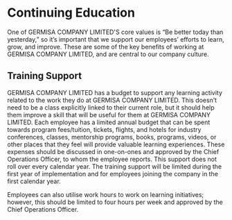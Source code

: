 # Continuing Education

One of GERMISA COMPANY LIMITED'S core values is “Be better today than yesterday,” so it’s important that we support our employees’ efforts to learn, grow, and improve. These are some of the key benefits of working at GERMISA COMPANY LIMITED, and are central to our company culture.

## Training Support

GERMISA COMPANY LIMITED has a budget to support any learning activity related to the work they do at GERMISA COMPANY LIMITED. This doesn’t need to be a class explicitly linked to their current role, but it should help them improve a skill that will be useful for them at GERMISA COMPANY LIMITED. Each employee has a limited annual budget that can be spent towards program fees/tuition, tickets, flights, and hotels for industry conferences, classes, mentorship programs, books, programs, videos, or other places that they feel will provide valuable learning experiences. These expenses should be discussed in one-on-ones and approved by the Chief Operations Officer, to whom the employee reports. This support does not roll over every calendar year. The training support will be limited during the first year of implementation and for employees joining the company in the first calendar year.

Employees can also utilise work hours to work on learning initiatives; however, this should be limited to four hours per week and approved by the Chief Operations Officer.



